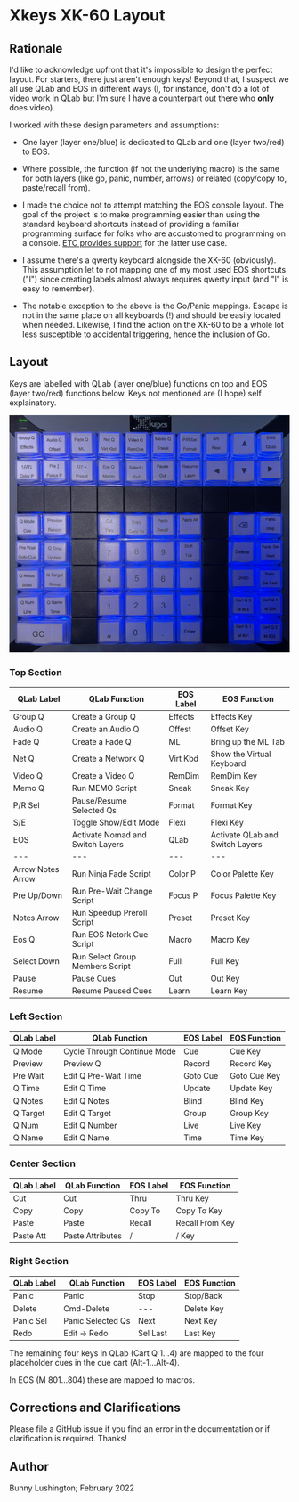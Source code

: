 # Xkeys XK-60 Layout

## Rationale

I'd like to acknowledge upfront that it's impossible to design the
perfect layout.  For starters, there just aren't enough keys!  Beyond
that, I suspect we all use QLab and EOS in different ways (I, for
instance, don't do a lot of video work in QLab but I'm sure I have a
counterpart out there who **only** does video).

I worked with these design parameters and assumptions:

  * One layer (layer one/blue) is dedicated to QLab and one (layer
    two/red) to EOS.

  * Where possible, the function (if not the underlying macro) is the
    same for both layers (like go, panic, number, arrows) or related
    (copy/copy to, paste/recall from).

  * I made the choice not to attempt matching the EOS console layout.
    The goal of the project is to make programming easier than using
    the standard keyboard shortcuts instead of providing a familiar
    programming surface for folks who are accustomed to programming on
    a console.  [ETC provides
    support](https://support.etcconnect.com/ETC/Consoles/Eos_Family/Software_and_Programming/X_Keys_and_Eos_Family_Consoles)
    for the latter use case.

  * I assume there's a qwerty keyboard alongside the XK-60
    (obviously).  This assumption let to not mapping one of my most
    used EOS shortcuts ("l") since creating labels almost always
    requires qwerty input (and "l" is easy to remember).

  * The notable exception to the above is the Go/Panic mappings.
    Escape is not in the same place on all keyboards (!) and should be
    easily located when needed.  Likewise, I find the action on the
    XK-60 to be a whole lot less susceptible to accidental triggering,
    hence the inclusion of Go.


## Layout

Keys are labelled with QLab (layer one/blue) functions on top and EOS
(layer two/red) functions below.  Keys not mentioned are (I hope) self
explainatory.

![Xkeys Layout](img/xkeys-layout.png)

### Top Section

| QLab Label        | QLab Function                    | EOS Label | EOS Function                    |
| ---               | ---                              | ---       | ---                             |
| Group Q           | Create a Group Q                 | Effects   | Effects Key                     |
| Audio Q           | Create an Audio Q                | Offest    | Offset Key                      |
| Fade Q            | Create a Fade Q                  | ML        | Bring up the ML Tab             |
| Net Q             | Create a Network Q               | Virt Kbd  | Show the Virtual Keyboard       |
| Video Q           | Create a Video Q                 | RemDim    | RemDim Key                      |
| Memo Q            | Run MEMO Script                  | Sneak     | Sneak Key                       |
| P/R Sel           | Pause/Resume Selected Qs         | Format    | Format Key                      |
| S/E               | Toggle Show/Edit Mode            | Flexi     | Flexi Key                       |
| EOS               | Activate Nomad and Switch Layers | QLab      | Activate QLab and Switch Layers |
| ---               | ---                              | ---       | ---                             |
| Arrow Notes Arrow | Run Ninja Fade Script            | Color P   | Color Palette Key               |
| Pre Up/Down       | Run Pre-Wait Change Script       | Focus P   | Focus Palette Key               |
| Notes Arrow       | Run Speedup Preroll Script       | Preset    | Preset Key                      |
| Eos Q             | Run EOS Netork Cue Script        | Macro     | Macro Key                       |
| Select Down       | Run Select Group Members Script  | Full      | Full Key                        |
| Pause             | Pause Cues                       | Out       | Out Key                         |
| Resume            | Resume Paused Cues               | Learn     | Learn Key                       |

### Left Section

| QLab Label | QLab Function               | EOS Label | EOS Function |
| ---        | ---                         | ---       | ---          |
| Q Mode     | Cycle Through Continue Mode | Cue       | Cue Key      |
| Preview    | Preview Q                   | Record    | Record Key   |
| Pre Wait   | Edit Q Pre-Wait Time        | Goto Cue  | Goto Cue Key |
| Q Time     | Edit Q Time                 | Update    | Update Key   |
| Q Notes    | Edit Q Notes                | Blind     | Blind Key    |
| Q Target   | Edit Q Target               | Group     | Group Key    |
| Q Num      | Edit Q Number               | Live      | Live Key     |
| Q Name     | Edit Q Name                 | Time      | Time Key     |

### Center Section

| QLab Label | QLab Function    | EOS Label | EOS Function    |
| ---        | ---              | ---       | ---             |
| Cut        | Cut              | Thru      | Thru Key        |
| Copy       | Copy             | Copy To   | Copy To Key     |
| Paste      | Paste            | Recall    | Recall From Key |
| Paste Att  | Paste Attributes | /         | / Key           |


### Right Section

| QLab Label | QLab Function     | EOS Label | EOS Function |
| ---        | ---               | ---       | ---          |
| Panic      | Panic             | Stop      | Stop/Back    |
| Delete     | Cmd-Delete        | ---       | Delete Key   |
| Panic Sel  | Panic Selected Qs | Next      | Next Key     |
| Redo       | Edit -> Redo      | Sel Last  | Last Key     |

The remaining four keys in QLab (Cart Q 1...4) are mapped to the four
placeholder cues in the cue cart (Alt-1...Alt-4).

In EOS (M 801...804) these are mapped to macros.

## Corrections and Clarifications

Please file a GitHub issue if you find an error in the documentation
or if clarification is required.  Thanks!

## Author

Bunny Lushington; February 2022
